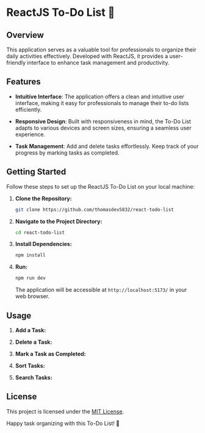 # ReactJS To-Do List 🚀

## Overview

This application serves as a valuable tool for professionals to organize their daily activities effectively. Developed with ReactJS, it provides a user-friendly interface to enhance task management and productivity.

## Features

- **Intuitive Interface**: The application offers a clean and intuitive user interface, making it easy for professionals to manage their to-do lists efficiently.

- **Responsive Design**: Built with responsiveness in mind, the To-Do List adapts to various devices and screen sizes, ensuring a seamless user experience.

- **Task Management**: Add and delete tasks effortlessly. Keep track of your progress by marking tasks as completed.

## Getting Started

Follow these steps to set up the ReactJS To-Do List on your local machine:

1. **Clone the Repository:**
   ```bash
   git clone https://github.com/thomasdev5832/react-todo-list
   ```

2. **Navigate to the Project Directory:**
   ```bash
   cd react-todo-list
   ```

3. **Install Dependencies:**
   ```bash
   npm install
   ```

4. **Run:**
   ```bash
   npm run dev
   ```

   The application will be accessible at `http://localhost:5173/` in your web browser.

## Usage

1. **Add a Task:**

2. **Delete a Task:**

3. **Mark a Task as Completed:**

4. **Sort Tasks:**
  
5. **Search Tasks:**

## License

This project is licensed under the [MIT License](LICENSE).

Happy task organizing with this To-Do List! 🚀